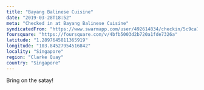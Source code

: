 ```yaml
---
title: "Bayang Balinese Cuisine"
date: "2019-03-28T18:52"
meta: "Checked in at Bayang Balinese Cuisine"
syndicatedFrom: "https://www.swarmapp.com/user/492614834/checkin/5c9ca77d54b7a900252bd50c"
foursquare: "https://foursquare.com/v/4bfb5003d2b720a1fde7326a"
latitude: "1.2897645811365919"
longitude: "103.84527954516842"
locality: "Singapore"
region: "Clarke Quay"
country: "Singapore"
---
```

Bring on the satay!

